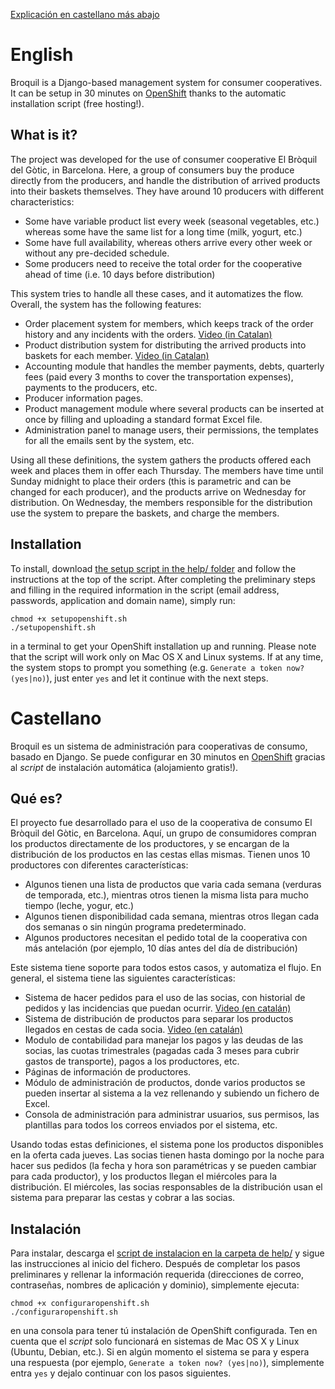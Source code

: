[Explicación en castellano más abajo](#castellano)

English
=======================

Broquil is a Django-based management system for consumer cooperatives. It can be setup in 30 minutes on [OpenShift](http://openshift.com) thanks to the automatic installation script (free hosting!).

What is it?
-----------
The project was developed for the use of consumer cooperative El Bròquil del Gòtic, in Barcelona. Here, a group of consumers buy the produce directly from the producers, and handle the distribution of arrived products into their baskets themselves. They have around 10 producers with different characteristics:

+ Some have variable product list every week (seasonal vegetables, etc.) whereas some have the same list for a long time (milk, yogurt, etc.)
+ Some have full availability, whereas others arrive every other week or without any pre-decided schedule.
+ Some producers need to receive the total order for the cooperative ahead of time (i.e. 10 days before distribution)

This system tries to handle all these cases, and it automatizes the flow. Overall, the system has the following features:

+ Order placement system for members, which keeps track of the order history and any incidents with the orders. [Video (in Catalan)](https://vimeo.com/117320439)
+ Product distribution system for distributing the arrived products into baskets for each member. [Video (in Catalan)](https://vimeo.com/117321849)
+ Accounting module that handles the member payments, debts, quarterly fees (paid every 3 months to cover the transportation expenses), payments to the producers, etc.
+ Producer information pages.
+ Product management module where several products can be inserted at once by filling and uploading a standard format Excel file.
+ Administration panel to manage users, their permissions, the templates for all the emails sent by the system, etc.

Using all these definitions, the system gathers the products offered each week and places them in offer each Thursday. The members have time until Sunday midnight to place their orders (this is parametric and can be changed for each producer), and the products arrive on Wednesday for distribution. On Wednesday, the members responsible for the distribution use the system to prepare the baskets, and charge the members. 


Installation
--------------
To install, download [the setup script in the help/ folder](https://raw.githubusercontent.com/tiendan/broquil/generic/help/setupopenshift.sh) and follow the instructions at the top of the script. After completing the preliminary steps and filling in the required information in the script (email address, passwords, application and domain name), simply run:

    chmod +x setupopenshift.sh
    ./setupopenshift.sh

in a terminal to get your OpenShift installation up and running. Please note that the script will work only on Mac OS X and Linux systems. If at any time, the system stops to prompt you something (e.g. `Generate a token now? (yes|no)`), just enter `yes` and let it continue with the next steps.


Castellano
=======================

Broquil es un sistema de administración para cooperativas de consumo, basado en Django. Se puede configurar en 30 minutos en [OpenShift](http://openshift.com) gracias al *script* de instalación automática (alojamiento gratis!).

Qué es?
-----------
El proyecto fue desarrollado para el uso de la cooperativa de consumo El Bròquil del Gòtic, en Barcelona. Aquí, un grupo de consumidores compran los productos directamente de los productores, y se encargan de la distribución de los productos en las cestas ellas mismas. Tienen unos 10 productores con diferentes características:

+ Algunos tienen una lista de productos que varia cada semana (verduras de temporada, etc.), mientras otros tienen la misma lista para mucho tiempo (leche, yogur, etc.)
+ Algunos tienen disponibilidad cada semana, mientras otros llegan cada dos semanas o sin ningún programa predeterminado.
+ Algunos productores necesitan el pedido total de la cooperativa con más antelación (por ejemplo, 10 días antes del día de distribución)

Este sistema tiene soporte para todos estos casos, y automatiza el flujo. En general, el sistema tiene las siguientes características:

+ Sistema de hacer pedidos para el uso de las socias, con historial de pedidos y las incidencias que puedan ocurrir. [Video (en catalán)](https://vimeo.com/117320439)
+ Sistema de distribución de productos para separar los productos llegados en cestas de cada socia. [Video (en catalán)](https://vimeo.com/117321849)
+ Modulo de contabilidad para manejar los pagos y las deudas de las socias, las cuotas trimestrales (pagadas cada 3 meses para cubrir gastos de transporte), pagos a los productores, etc.
+ Páginas de información de productores.
+ Módulo de administración de productos, donde varios productos se pueden insertar al sistema a la vez rellenando y subiendo un fichero de Excel.
+ Consola de administración para administrar usuarios, sus permisos, las plantillas para todos los correos enviados por el sistema, etc.

Usando todas estas definiciones, el sistema pone los productos disponibles en la oferta cada jueves. Las socias tienen hasta domingo por la noche para hacer sus pedidos (la fecha y hora son paramétricas y se pueden cambiar para cada productor), y los productos llegan el miércoles para la distribución. El miércoles, las socias responsables de la distribución usan el sistema para preparar las cestas y cobrar a las socias. 


Instalación
--------------
Para instalar, descarga el [script de instalacion en la carpeta de help/](https://raw.githubusercontent.com/tiendan/broquil/generic/help/configuraropenshift.sh) y sigue las instrucciones al inicio del fichero. Después de completar los pasos preliminares y rellenar la información requerida (direcciones de correo, contraseñas, nombres de aplicación y dominio), simplemente ejecuta:

    chmod +x configuraropenshift.sh
    ./configuraropenshift.sh

en una consola para tener tú instalación de OpenShift configurada. Ten en cuenta que el *script* solo funcionará en sistemas de Mac OS X y Linux (Ubuntu, Debian, etc.). Si en algún momento el sistema se para y espera una respuesta (por ejemplo, `Generate a token now? (yes|no)`), simplemente entra `yes` y dejalo continuar con los pasos siguientes.